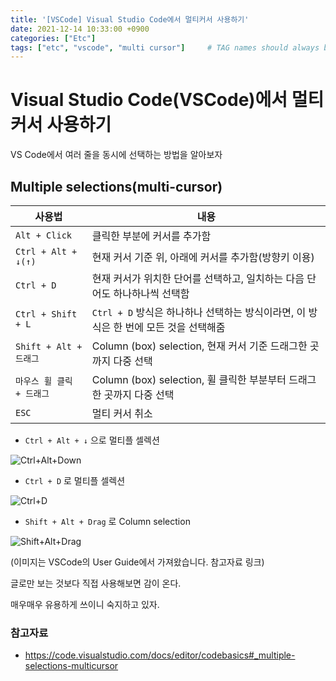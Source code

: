 ```yaml
---
title: '[VSCode] Visual Studio Code에서 멀티커서 사용하기'
date: 2021-12-14 10:33:00 +0900
categories: ["Etc"]
tags: ["etc", "vscode", "multi cursor"]     # TAG names should always be lowercase
---
```


# Visual Studio Code(VSCode)에서 멀티커서 사용하기

VS Code에서 여러 줄을 동시에 선택하는 방법을 알아보자

## Multiple selections(multi-cursor)

| 사용법                    | 내용                                                                                 |
| ------------------------- | ------------------------------------------------------------------------------------ |
| `Alt + Click`             | 클릭한 부분에 커서를 추가함                                                          |
| `Ctrl + Alt + ↓(↑)`       | 현재 커서 기준 위, 아래에 커서를 추가함(방향키 이용)                                 |
| `Ctrl + D`                | 현재 커서가 위치한 단어를 선택하고, 일치하는 다음 단어도 하나하나씩 선택함           |
| `Ctrl + Shift + L`        | `Ctrl + D` 방식은 하나하나 선택하는 방식이라면, 이 방식은 한 번에 모든 것을 선택해줌 |
| `Shift + Alt + 드래그`    | Column (box) selection, 현재 커서 기준 드래그한 곳까지 다중 선택                     |
| `마우스 휠 클릭 + 드래그` | Column (box) selection, 휠 클릭한 부분부터 드래그한 곳까지 다중 선택                 |
| `ESC`                     | 멀티 커서 취소                                                                       |

- `Ctrl + Alt + ↓` 으로 멀티플 셀렉션   
  
![Ctrl+Alt+Down](https://code.visualstudio.com/assets/docs/editor/codebasics/multicursor.gif)

- `Ctrl + D` 로 멀티플 셀렉션   
  
![Ctrl+D](https://code.visualstudio.com/assets/docs/editor/codebasics/multicursor-word.gif)

- `Shift + Alt + Drag` 로 Column selection   
  
![Shift+Alt+Drag](https://code.visualstudio.com/assets/docs/editor/codebasics/column-select.gif)

(이미지는 VSCode의 User Guide에서 가져왔습니다. 참고자료 링크)

글로만 보는 것보다 직접 사용해보면 감이 온다.

매우매우 유용하게 쓰이니 숙지하고 있자.

### 참고자료
- https://code.visualstudio.com/docs/editor/codebasics#_multiple-selections-multicursor